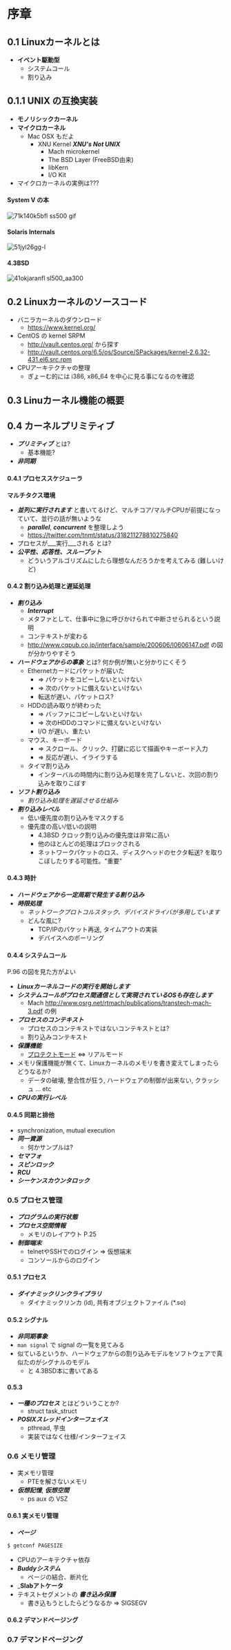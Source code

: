 # 序章

## 0.1 Linuxカーネルとは

 * __イベント駆動型__
   * システムコール
   * 割り込み

## 0.1.1 UNIX の互換実装

 * __モノリシックカーネル__
 * __マイクロカーネル__
   * Mac OSX もだよ
     * XNU Kernel ___XNU's Not UNIX___
       * Mach microkernel
       * The BSD Layer (FreeBSD由来)
       * libKern
       * I/O Kit
 * マイクロカーネルの実例は???

#### System V の本

![71k140k5bfl _ss500_ gif](https://f.cloud.github.com/assets/172456/1985620/2e21f650-8441-11e3-9865-62d7b7871f15.jpeg)

#### Solaris Internals

![51jyl26gg-l](https://f.cloud.github.com/assets/172456/1985642/8275fcd8-8441-11e3-8eea-1f6a901dc27b.jpg)

#### 4.3BSD

![41okjaranfl _sl500_aa300_](https://f.cloud.github.com/assets/172456/1985643/84f1a764-8441-11e3-8a4a-521bbbf57f22.jpg)

## 0.2 Linuxカーネルのソースコード

 * バニラカーネルのダウンロード
   * https://www.kernel.org/
 * CentOS の kernel SRPM
   * http://vault.centos.org/ から探す
   * http://vault.centos.org/6.5/os/Source/SPackages/kernel-2.6.32-431.el6.src.rpm
 * CPUアーキテクチャの整理
   * ぎょーむ的には i386, x86_64 を中心に見る事になるのを確認

## 0.3 Linuカーネル機能の概要

## 0.4 カーネルプリミティブ

 * ___プリミティブ___ とは?
   * 基本機能?
 * ___非同期___
 
#### 0.4.1 プロセススケジューラ

__マルチタクス環境__

 * ___並列に実行されます___ と書いてるけど、マルチコア/マルチCPUが前提になっていて、並行の話が無いような
   * ___parallel___, ___concurrent___ を整理しよう
   * https://twitter.com/tnmt/status/318211278810275840
 * プロセスが___実行___される とは?
 * ___公平性、応答性、スループット___
   * どういうアルゴリズムにしたら理想なんだろうかを考えてみる (難しいけど)

#### 0.4.2 割り込み処理と遅延処理

 * ___割り込み___
   * ___Interrupt___
   * メタファとして、仕事中に急に呼びかけられて中断させられるという説明
   * コンテキストが変わる
   * http://www.cqpub.co.jp/interface/sample/200606/I0606147.pdf の図が分かりやすそう
 * ___ハードウェアからの事象___ とは? 何か例が無いと分かりにくそう
   * Ethernetカードにパケットが届いた
     * => パケットをコピーしないといけない
     * => 次のパケットに備えないといけない
     * 転送が遅い、パケットロス?
   * HDDの読み取りが終わった
     * => バッファにコピーしないといけない
     * => 次のHDDのコマンドに備えないといけない
     * I/O が遅い、重たい
   * マウス、キーボード
     * => スクロール、クリック、打鍵に応じて描画やキーボード入力
     * => 反応が遅い、イライラする
   * タイマ割り込み
     * インターバルの時間内に割り込み処理を完了しないと、次回の割り込みを取りこぼす
 * ___ソフト割り込み___
   * _割り込み処理を遅延させる仕組み_
 * ___割り込みレベル___
   * 低い優先度の割り込みをマスクする
   * 優先度の高い/低いの説明
     * 4.3BSD クロック割り込みの優先度は非常に高い
     * 他のほとんどの処理はブロックされる
     * ネットワークパケットのロス、ディスクヘッドのセクタ転送? を取りこぼしたりする可能性。"重要"

#### 0.4.3 時計

 * ___ハードウェアから一定周期で発生する割り込み___
 * ___時限処理___
   * _ネットワークプロトコルスタック、デバイスドライバが多用しています_
   * どんな風に?
     * TCP/IPのパケット再送, タイムアウトの実装
     * デバイスへのポーリング

#### 0.4.4 システムコール

P.96 の図を見た方がよい

 * ___Linuxカーネルコードの実行を開始します___
 * ___システムコールがプロセス間通信として実現されているOSも存在します___
   * Mach http://www.osrg.net/rtmach/publications/transtech-mach-3.pdf の例
 * ___プロセスのコンテキスト___
   * プロセスのコンテキストではないコンテキストとは?
   * 割り込みコンテキスト
 * ___保護機能___
   * [プロテクトモード](http://ja.wikipedia.org/wiki/プロテクトモード) <=> リアルモード
 * メモリ保護機能が無くて、Linuxカーネルのメモリを書き変えてしまったらどうなるか?
   * データの破壊, 整合性が狂う, ハードウェアの制御が出来ない, クラッシュ ... etc
 * ___CPUの実行レベル___

#### 0.4.5 同期と排他

 * synchronization, mutual execution
 * ___同一資源___
   * 何かサンプルは?
 * ___セマフォ___
 * ___スピンロック___
 * ___RCU___
 * ___シーケンスカウンタロック___

### 0.5 プロセス管理

 * ___プログラムの実行状態___
 * ___プロセス空間情報___
   * メモリのレイアウト P.25
 * ___制御端末___
   * telnetやSSHでのログイン => 仮想端末
   * コンソールからのログイン

#### 0.5.1 プロセス

 * ___ダイナミックリンクライブラリ___
   * ダイナミックリンカ (ld), 共有オブジェクトファイル (*.so)

#### 0.5.2 シグナル

 * ___非同期事象___
 * `man signal` で signal の一覧を見てみる
 * 似ているというか、ハードウェアからの割り込みモデルをソフトウェアで真似たのがシグナルのモデル
   * と 4.3BSD本に書いてある

#### 0.5.3

 * ___一種のプロセス___ とはどういうことか?
   * struct task_struct
 * ___POSIXスレッドインターフェイス___
   * pthread, 芋虫
   * 実装ではなく仕様/インターフェイス

### 0.6 メモリ管理

 * 実メモリ管理
   * PTEを解さないメモリ
 * ___仮想記憶___, ___仮想空間___
   * ps aux の VSZ

#### 0.6.1 実メモリ管理

 * ___ページ___
 ```sh
$ getconf PAGESIZE
```
 * CPUのアーキテクチャ依存
 * ___Buddyシステム___
   * ページの結合、断片化
 * ___Slabアトケータ__
 * テキストセグメントの ___書き込み保護___
   * 書き込もうとしたらどうなるか => SIGSEGV

#### 0.6.2 デマンドページング

### 0.7 デマンドページング
 
